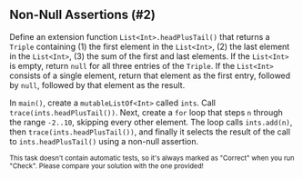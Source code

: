 ## Non-Null Assertions (#2)

Define an extension function `List<Int>.headPlusTail()` that returns a `Triple`
containing (1) the first element in the `List<Int>`, (2) the last element in the
`List<Int>`, (3) the sum of the first and last elements. If the `List<Int>` is
empty, return `null` for all three entries of the `Triple`. If the `List<Int>`
consists of a single element, return that element as the first entry, followed
by `null`, followed by that element as the result.

In `main()`, create a `mutableListOf<Int>` called `ints`. Call
`trace(ints.headPlusTail())`. Next, create a `for` loop that steps `n` through
the range `-2..10`, skipping every other element. The loop calls `ints.add(n)`,
then `trace(ints.headPlusTail())`, and finally it selects the result of the call
to `ints.headPlusTail()` using a non-null assertion.

<sub> This task doesn't contain automatic tests,
so it's always marked as "Correct" when you run "Check".
Please compare your solution with the one provided! </sub>
